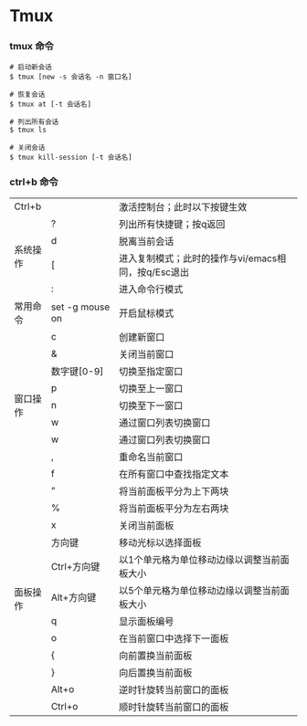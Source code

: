 # Tmux

### tmux 命令

```shell
# 启动新会话
$ tmux [new -s 会话名 -n 窗口名]

# 恢复会话
$ tmux at [-t 会话名]

# 列出所有会话
$ tmux ls

# 关闭会话
$ tmux kill-session [-t 会话名]
```

### ctrl+b 命令

<table>
    <tr>
	    <td colspan="2">Ctrl+b</td>
	    <td>激活控制台；此时以下按键生效</td>  
	</tr >
	<tr >
	    <td rowspan="4">系统操作</td>
	    <td>?</td>
	    <td>列出所有快捷键；按q返回</td>
	</tr>
	<tr>
	    <td>d</td>
	    <td>脱离当前会话</td>
	</tr>
	<tr>
	    <td>[</td>
	    <td>进入复制模式；此时的操作与vi/emacs相同，按q/Esc退出</td>
	</tr>
    <tr>
	    <td>:</td>
	    <td>进入命令行模式</td>
	</tr>
	<tr >
	    <td rowspan="1">常用命令</td>
	    <td>set -g mouse on</td>
	    <td>开启鼠标模式</td>
	</tr>
    <tr >
	    <td rowspan="9">窗口操作</td>
	    <td>c</td>
	    <td>创建新窗口</td>
	</tr>
    <tr >
	    <td>&</td>
	    <td>关闭当前窗口</td>
	</tr>
    <tr >
	    <td>数字键[0-9]</td>
	    <td>切换至指定窗口</td>
	</tr>
    <tr >
	    <td>p</td>
	    <td>切换至上一窗口</td>
	</tr>
    <tr >
	    <td>n</td>
	    <td>切换至下一窗口</td>
	</tr>
    <tr >
	    <td>w</td>
	    <td>通过窗口列表切换窗口</td>
	</tr>
    <tr >
	    <td>w</td>
	    <td>通过窗口列表切换窗口</td>
	</tr>
    <tr >
	    <td>,</td>
	    <td>重命名当前窗口</td>
	</tr>
    <tr >
	    <td>f</td>
	    <td>在所有窗口中查找指定文本</td>
	</tr>
    <tr >
	    <td rowspan="12">面板操作</td>
	    <td>”</td>
	    <td>将当前面板平分为上下两块</td>
	</tr>
    <tr >
	    <td>%</td>
	    <td>将当前面板平分为左右两块</td>
	</tr>
    <tr >
	    <td>x</td>
	    <td>关闭当前面板</td>
	</tr>
    <tr >
	    <td>方向键</td>
	    <td>移动光标以选择面板</td>
	</tr>
    <tr >
	    <td>Ctrl+方向键</td>
	    <td>以1个单元格为单位移动边缘以调整当前面板大小</td>
	</tr>
    <tr >
	    <td>Alt+方向键</td>
	    <td>以5个单元格为单位移动边缘以调整当前面板大小</td>
	</tr>
    <tr >
	    <td>q</td>
	    <td>显示面板编号</td>
	</tr>
    <tr >
	    <td>o</td>
	    <td>在当前窗口中选择下一面板</td>
	</tr>
    <tr >
	    <td>{</td>
	    <td>向前置换当前面板</td>
	</tr>
    <tr >
	    <td>}</td>
	    <td>向后置换当前面板</td>
	</tr>
    <tr >
	    <td>Alt+o</td>
	    <td>逆时针旋转当前窗口的面板</td>
	</tr>
    <tr >
	    <td>Ctrl+o</td>
	    <td>顺时针旋转当前窗口的面板</td>
	</tr>
</table>
